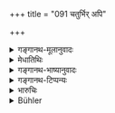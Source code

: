 +++
title = "091 चतुर्भिर् अपि"

+++

<details><summary>गङ्गानथ-मूलानुवादः</summary>

By twice-born men belonging to all these four orders this ten-fold duty shall always be assiduously observed.—(91)
</details>

<details><summary>मेधातिथिः</summary>

वक्ष्यमाणोपन्यासार्थः श्लोकः । **दशलक्षणानि** **यस्य्**एति बहुव्रीहिः । **लक्षणं** स्वरूपम् । **सेवितव्यः** सर्वकालम् अनुष्ठेयः । उक्तानाम् अप्य् एतेषां प्रधानत्वाय पुनर्वचनम् । ज्ञानकर्मसमुच्चयपक्षश् चानेन पुनर्वचनेन दृढीकृतः ॥ ६.९१ ॥
</details>

<details><summary>गङ्गानथ-भाष्यानुवादः</summary>

This verse introduces what is going to be described below. ‘*Ten-fold*’—That which has ten ‘folds’ or forms.

‘*Be observed*’—Always be performed.

Though all these have already been mentioned before, yet they are repeated here in order to indicate their great importance; and this repetition also lends support to the view that it is the combination of ‘Knowledge’ and ‘Action’ that accomplishes the hightest end of man—(91)
</details>

<details><summary>गङ्गानथ-टिप्पन्यः</summary>

**(verses 6.87-93)**

See Comparative notes for [Verse
6.87].
</details>

<details><summary>भारुचिः</summary>

तत्र तत्र शास्त्रे विक्षेपेणोक्तानां वृत्त्यादीनां समाहृत्येहोपदेशः पुनर् असंमोहार्थः, अथ वा साधारणत्वप्रदर्शनार्थः, विशेषणार्थो वा ॥ ६.९१ ॥
</details>

<details><summary>Bühler</summary>

091	By twice-born men belonging to (any of) these four orders, the tenfold law must be ever carefully obeyed.
</details>
